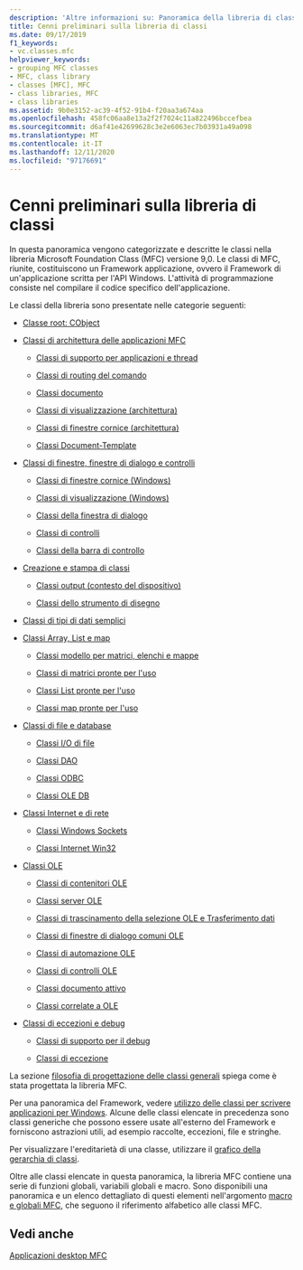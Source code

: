 ```yaml
---
description: 'Altre informazioni su: Panoramica della libreria di classi'
title: Cenni preliminari sulla libreria di classi
ms.date: 09/17/2019
f1_keywords:
- vc.classes.mfc
helpviewer_keywords:
- grouping MFC classes
- MFC, class library
- classes [MFC], MFC
- class libraries, MFC
- class libraries
ms.assetid: 9b0e3152-ac39-4f52-91b4-f20aa3a674aa
ms.openlocfilehash: 458fc06aa8e13a2f2f7024c11a822496bccefbea
ms.sourcegitcommit: d6af41e42699628c3e2e6063ec7b03931a49a098
ms.translationtype: MT
ms.contentlocale: it-IT
ms.lasthandoff: 12/11/2020
ms.locfileid: "97176691"
---
```

# <a name="class-library-overview"></a>Cenni preliminari sulla libreria di classi

In questa panoramica vengono categorizzate e descritte le classi nella libreria Microsoft Foundation Class (MFC) versione 9,0. Le classi di MFC, riunite, costituiscono un Framework applicazione, ovvero il Framework di un'applicazione scritta per l'API Windows. L'attività di programmazione consiste nel compilare il codice specifico dell'applicazione.

Le classi della libreria sono presentate nelle categorie seguenti:

- [Classe root: CObject](root-class-cobject.md)

- [Classi di architettura delle applicazioni MFC](mfc-application-architecture-classes.md)

  - [Classi di supporto per applicazioni e thread](application-and-thread-support-classes.md)

  - [Classi di routing del comando](command-routing-classes.md)

  - [Classi documento](document-classes.md)

  - [Classi di visualizzazione (architettura)](view-classes-architecture.md)

  - [Classi di finestre cornice (architettura)](frame-window-classes-architecture.md)

  - [Classi Document-Template](document-template-classes.md)

- [Classi di finestre, finestre di dialogo e controlli](window-dialog-and-control-classes.md)

  - [Classi di finestre cornice (Windows)](frame-window-classes-windows.md)

  - [Classi di visualizzazione (Windows)](view-classes-windows.md)

  - [Classi della finestra di dialogo](dialog-box-classes.md)

  - [Classi di controlli](control-classes.md)

  - [Classi della barra di controllo](control-bar-classes.md)

- [Creazione e stampa di classi](drawing-and-printing-classes.md)

  - [Classi output (contesto del dispositivo)](output-device-context-classes.md)

  - [Classi dello strumento di disegno](drawing-tool-classes.md)

- [Classi di tipi di dati semplici](simple-data-type-classes.md)

- [Classi Array, List e map](array-list-and-map-classes.md)

  - [Classi modello per matrici, elenchi e mappe](template-classes-for-arrays-lists-and-maps.md)

  - [Classi di matrici pronte per l'uso](ready-to-use-array-classes.md)

  - [Classi List pronte per l'uso](ready-to-use-list-classes.md)

  - [Classi map pronte per l'uso](ready-to-use-map-classes.md)

- [Classi di file e database](file-and-database-classes.md)

  - [Classi I/O di file](file-i-o-classes.md)

  - [Classi DAO](dao-classes.md)

  - [Classi ODBC](odbc-classes.md)

  - [Classi OLE DB](ole-db-classes.md)

- [Classi Internet e di rete](internet-and-networking-classes.md)

  - [Classi Windows Sockets](windows-sockets-classes.md)

  - [Classi Internet Win32](win32-internet-classes.md)

- [Classi OLE](ole-classes.md)

  - [Classi di contenitori OLE](ole-container-classes.md)

  - [Classi server OLE](ole-server-classes.md)

  - [Classi di trascinamento della selezione OLE e Trasferimento dati](ole-drag-and-drop-and-data-transfer-classes.md)

  - [Classi di finestre di dialogo comuni OLE](ole-common-dialog-classes.md)

  - [Classi di automazione OLE](ole-automation-classes.md)

  - [Classi di controlli OLE](ole-control-classes.md)

  - [Classi documento attivo](active-document-classes.md)

  - [Classi correlate a OLE](ole-related-classes.md)

- [Classi di eccezioni e debug](debugging-and-exception-classes.md)

  - [Classi di supporto per il debug](debugging-support-classes.md)

  - [Classi di eccezione](exception-classes.md)

La sezione [filosofia di progettazione delle classi generali](general-class-design-philosophy.md) spiega come è stata progettata la libreria MFC.

Per una panoramica del Framework, vedere [utilizzo delle classi per scrivere applicazioni per Windows](using-the-classes-to-write-applications-for-windows.md). Alcune delle classi elencate in precedenza sono classi generiche che possono essere usate all'esterno del Framework e forniscono astrazioni utili, ad esempio raccolte, eccezioni, file e stringhe.

Per visualizzare l'ereditarietà di una classe, utilizzare il [grafico della gerarchia di classi](hierarchy-chart.md).

Oltre alle classi elencate in questa panoramica, la libreria MFC contiene una serie di funzioni globali, variabili globali e macro. Sono disponibili una panoramica e un elenco dettagliato di questi elementi nell'argomento [macro e globali MFC](reference/mfc-macros-and-globals.md), che seguono il riferimento alfabetico alle classi MFC.

## <a name="see-also"></a>Vedi anche

[Applicazioni desktop MFC](mfc-desktop-applications.md)
